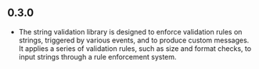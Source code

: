 ## 0.3.0

-  The string validation library is designed to enforce validation rules on strings, triggered by various events, and to produce custom messages. It applies a series of validation rules, such as size and format checks, to input strings through a rule enforcement system. 
